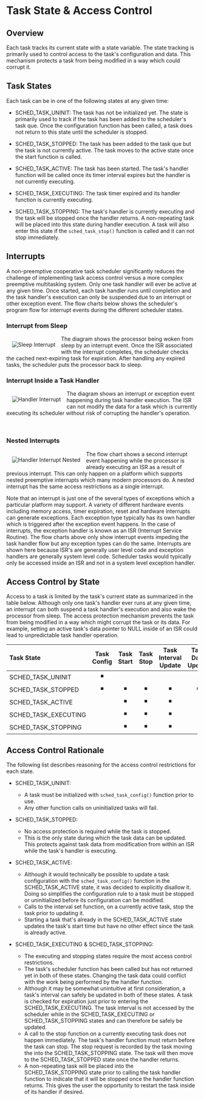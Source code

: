 #  Task State & Access Control


## Overview

Each task tracks its current state with a state variable.  The state tracking is primarily used to control access to the task's configuration and data.  This mechanism protects a task from being modified in a way which could corrupt it. 

## Task States

Each task can be in one of the following states at any given time:

* SCHED_TASK_UNINIT: The task has not be initialized yet.  The state is primarily used to track if the task has been added to the scheduler's task que.  Once the configuration function has been called, a task does not return to this state until the scheduler is stopped.

* SCHED_TASK_STOPPED: The task has been added to the task que but the task is not currently active.  The task moves to the active state once the start function is called.

* SCHED_TASK_ACTIVE: The task has been started.  The task's handler function will be called once its timer interval expires but the handler is not currently executing.

* SCHED_TASK_EXECUTING: The task timer expired and its handler function is currently executing.  

* SCHED_TASK_STOPPING: The task's handler is currently executing and the task will be stopped once the handler returns.  A non-repeating task will be placed into this state during handler execution.  A task will also enter this state if the `sched_task_stop()` function is called and it can not stop immediately.

## Interrupts

A non-preemptive cooperative task scheduler significantly reduces the challenge of implementing task access control versus a more complex preemptive multitasking system.  Only one task handler will ever be active at any given time. Once started, each task handler runs until completion and the task handler's execution can only be suspended due to an interrupt or other exception event.  The flow charts below shows the scheduler's program flow for interrupt events during the different scheduler states.

### Interrupt from Sleep
<img src="./img/sleep_int.svg" align="left" hspace="15" vspace="15" alt="Sleep Interrupt">

The diagram shows the processor being woken from sleep by an interrupt event.  Once the ISR associated with the interrupt completes, the scheduler checks the cached next-expiring task for expiration.  After handling any expired tasks, the scheduler puts the processor back to sleep.
<br clear="left"/>

### Interrupt Inside a Task Handler
<img src="./img/handler_int.svg" align="left" hspace="15" vspace="15" alt="Handler Interrupt">

The diagram shows an interrupt or exception event happening during task handler execution.  The ISR can not modify the data for a task which is currently executing its scheduler without risk of corrupting the handler's operation. 

<br clear="left"/>

### Nested Interrupts
<img src="./img/handler_int_nested.svg" align="left" hspace="15" vspace="15" alt="Handler Interrupt Nested">

The flow chart shows a second interrupt event happening while the processor is already executing an ISR as a result of previous interrupt. This can only happen on a platform which supports nested preemptive interrupts which many modern processors do.  A nested interrupt has the same access restrictions as a single interrupt.
<br clear="left"/>

Note that an interrupt is just one of the several types of exceptions which a particular platform may support.   A variety of different hardware events including memory access, timer expiration, reset and hardware interrupts can generate exceptions.  Each exception type typically has its own handler which is triggered after the exception event happens.  In the case of interrupts, the exception handler is known as an ISR (Interrupt Service Routine).  The flow charts above only show interrupt events impeding the task handler flow but any exception types can do the same.    Interrupts are shown here because ISR's are generally user level code and exception handlers are generally system level code. Scheduler tasks would typically only be accessed inside an ISR and not in a system level exception handler. 

## Access Control by State

Access to a task is limited by the task's current state as summarized in the table below.  Although only one task's handler ever runs at any given time, an interrupt can both suspend a task handler's execution and also wake the processor from sleep.  The access protection mechanism prevents the task from being modified in a way which might corrupt the task or its data.   For example, setting an active task's data pointer to NULL inside of an ISR could lead to unpredictable task handler operation.

| Task State           |Task Config | Task Start | Task Stop | Task Interval Update | Task Data Update |
| :----                |   :----:   |   :----:   |  :----:   |     :----:           |    :----:        |
| SCHED_TASK_UNINIT    | &#9726;    |            |           |                      |                  | 
| SCHED_TASK_STOPPED   | &#9726;    | &#9726;    | &#9726;   | &#9726;              | &#9726;          | 
| SCHED_TASK_ACTIVE    |            | &#9726;    | &#9726;   | &#9726;              |                  | 
| SCHED_TASK_EXECUTING |            | &#9726;    | &#9726;   | &#9726;              |                  | 
| SCHED_TASK_STOPPING  |            | &#9726;    | &#9726;   | &#9726;              |                  | 


## Access Control Rationale

The following list describes reasoning for the access control restrictions for each state.

* SCHED_TASK_UNINIT:
    * A task must be initialized with `sched_task_config()` function prior to use. 
    * Any other function calls on uninitialized tasks will fail.

* SCHED_TASK_STOPPED:  
    * No access protection is required while the task is stopped.
    * This is the only state during which the task data can  be updated.  This protects against task data from modification from within an ISR while the task's handler is executing.

* SCHED_TASK_ACTIVE:  
    * Although it would technically be possible to update a task configuration with the `sched_task_config()` function in the SCHED_TASK_ACTIVE state, it was decided to explicitly disallow it.  Doing so simplifies the configuration rule to a task must be stopped or uninitialized before its configuration can be modified.
    * Calls to the interval set function, on a currently active task, stop the task prior to updating it.    
    * Starting a task that's already in the SCHED_TASK_ACTIVE state updates the task's start time but have no other effect since the task is already active.
    
* SCHED_TASK_EXECUTING & SCHED_TASK_STOPPING:  
    * The executing and stopping states require the most access control restrictions.  
    * The task's scheduler function has been called but has not returned yet in both of these states.  Changing the task data could conflict with the work being performed by the handler function.
    * Although it may be somewhat unintuitive at first consideration, a task's interval can safely be updated in both of these states.   A task is checked for expiration just prior to entering the SCHED_TASK_EXECUTING.  The task interval is not accessed by the scheduler while in the SCHED_TASK_EXECUTING or SCHED_TASK_STOPPING states and can therefore be safely be updated.
    * A call to the stop function on a currently executing task does not happen immediately.  The task's handler function must return before the task can stop.  The stop request is recorded by the task moving the into the SCHED_TASK_STOPPING state. The task will then move to the SCHED_TASK_STOPPED state once the handler returns.
    * A non-repeating task will be placed into the SCHED_TASK_STOPPING state prior to calling the task handler function to indicate that it will be stopped once the handler function returns.  This gives the user the opportunity to restart the task inside of its handler if desired.


